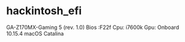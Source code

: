 # hackintosh_efi
GA-Z170MX-Gaming 5 (rev. 1.0)  Bios :F22f  Cpu: i7600k Gpu: Onboard
10.15.4 macOS Catalina
